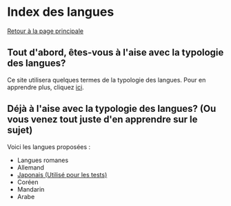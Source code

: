 # Index des langues

[Retour à la page principale](index.md)

## Tout d'abord, êtes-vous à l'aise avec la typologie des langues?

Ce site utilisera quelques termes de la typologie des langues. Pour en apprendre plus, cliquez <u>ici</u>.

## Déjà à l'aise avec la typologie des langues? (Ou vous venez tout juste d'en apprendre sur le sujet)

Voici les langues proposées : 

- Langues romanes
- Allemand
- [Japonais (Utilisé pour les tests)](langues/japonais.md)
- Coréen
- Mandarin
- Arabe
